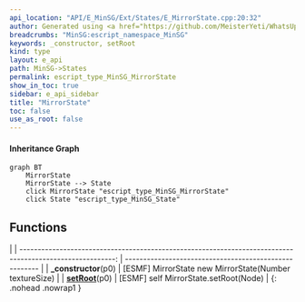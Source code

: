 ```yaml
---
api_location: "API/E_MinSG/Ext/States/E_MirrorState.cpp:20:32"
author: Generated using <a href="https://github.com/MeisterYeti/WhatsUpDoc">WhatsUpDoc</a>
breadcrumbs: "MinSG:escript_namespace_MinSG"
keywords: _constructor, setRoot
kind: type
layout: e_api
path: MinSG->States
permalink: escript_type_MinSG_MirrorState
show_in_toc: true
sidebar: e_api_sidebar
title: "MirrorState"
toc: false
use_as_root: false
---
```


#### Inheritance Graph

```mermaid
graph BT
	MirrorState
	MirrorState --> State
	click MirrorState "escript_type_MinSG_MirrorState"
	click State "escript_type_MinSG_State"
```

## Functions

|
| --------------------------------------------------------------------------------------------------------: | ------------------------------------------------------ | 
| **_constructor**(p0)                                                                                      | [ESMF] MirrorState new MirrorState(Number textureSize) | 
| **[setRoot](classMinSG_1_1MirrorState#classMinSG_1_1MirrorState_1aceedb5d4c8122650be4aeb90c17b5c15)**(p0) | [ESMF] self MirrorState.setRoot(Node)                  | 
{: .nohead .nowrap1 }


